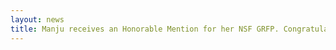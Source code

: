 ```yaml
---
layout: news
title: Manju receives an Honorable Mention for her NSF GRFP. Congratulations Manju!
---
```




